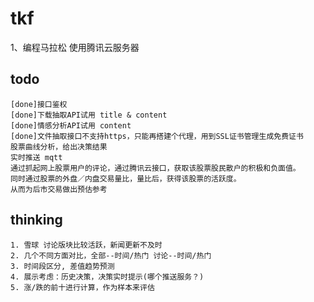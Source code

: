 # tkf
1、编程马拉松
	使用腾讯云服务器


## todo

    [done]接口鉴权
    [done]下载抽取API试用 title & content
    [done]情感分析API试用 content
    [done]文件抽取接口不支持https，只能再搭建个代理，用到SSL证书管理生成免费证书
    股票曲线分析，给出决策结果
    实时推送 mqtt
    通过抓起网上股票用户的评论，通过腾讯云接口，获取该股票股民散户的积极和负面值。
    同时通过股票的外盘／内盘交易量比，量比后，获得该股票的活跃度。
    从而为后市交易做出预估参考

## thinking

    1. 雪球 讨论版块比较活跃，新闻更新不及时
    2. 几个不同方面对比，全部--时间/热门 讨论--时间/热门
    3. 时间段区分, 差值趋势预测
    4. 展示考虑：历史决策，决策实时提示(哪个推送服务？)
    5. 涨/跌的前十进行计算，作为样本来评估
